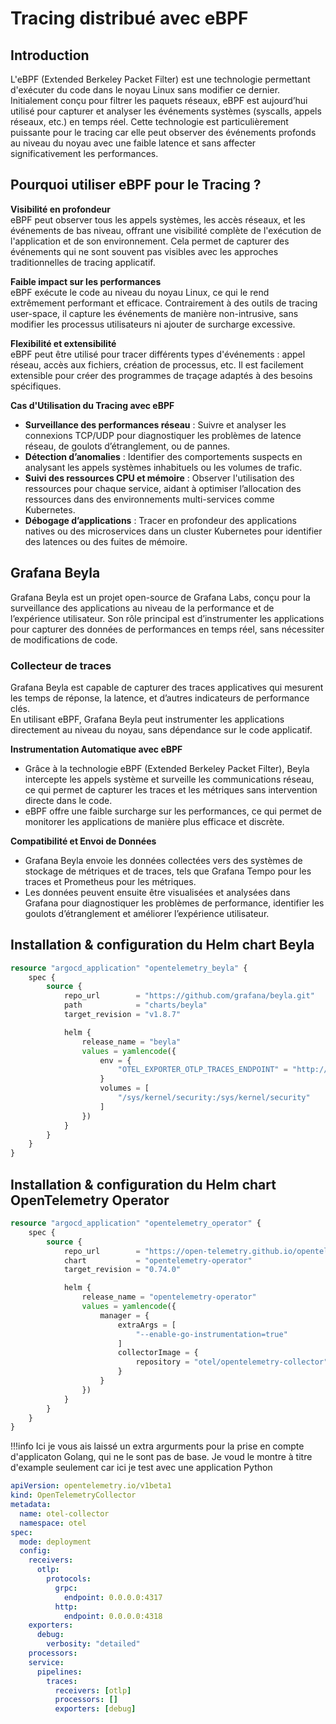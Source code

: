 # Tracing distribué avec eBPF

## Introduction
L'eBPF (Extended Berkeley Packet Filter) est une technologie permettant d'exécuter du code dans le noyau Linux sans modifier ce dernier. Initialement conçu pour filtrer les paquets réseaux, eBPF est aujourd’hui utilisé pour capturer et analyser les événements systèmes (syscalls, appels réseaux, etc.) en temps réel. Cette technologie est particulièrement puissante pour le tracing car elle peut observer des événements profonds au niveau du noyau avec une faible latence et sans affecter significativement les performances.

## Pourquoi utiliser eBPF pour le Tracing ?
**Visibilité en profondeur**  
eBPF peut observer tous les appels systèmes, les accès réseaux, et les événements de bas niveau, offrant une visibilité complète de l'exécution de l'application et de son environnement. Cela permet de capturer des événements qui ne sont souvent pas visibles avec les approches traditionnelles de tracing applicatif.

**Faible impact sur les performances**  
eBPF exécute le code au niveau du noyau Linux, ce qui le rend extrêmement performant et efficace. Contrairement à des outils de tracing user-space, il capture les événements de manière non-intrusive, sans modifier les processus utilisateurs ni ajouter de surcharge excessive.

**Flexibilité et extensibilité**  
eBPF peut être utilisé pour tracer différents types d'événements : appel réseau, accès aux fichiers, création de processus, etc. Il est facilement extensible pour créer des programmes de traçage adaptés à des besoins spécifiques.

**Cas d'Utilisation du Tracing avec eBPF**  

- **Surveillance des performances réseau** : Suivre et analyser les connexions TCP/UDP pour diagnostiquer les problèmes de latence réseau, de goulots d’étranglement, ou de pannes.
- **Détection d’anomalies** : Identifier des comportements suspects en analysant les appels systèmes inhabituels ou les volumes de trafic.
- **Suivi des ressources CPU et mémoire** : Observer l'utilisation des ressources pour chaque service, aidant à optimiser l’allocation des ressources dans des environnements multi-services comme Kubernetes.
- **Débogage d’applications** : Tracer en profondeur des applications natives ou des microservices dans un cluster Kubernetes pour identifier des latences ou des fuites de mémoire.

## Grafana Beyla

Grafana Beyla est un projet open-source de Grafana Labs, conçu pour la surveillance des applications au niveau de la performance et de l’expérience utilisateur. Son rôle principal est d’instrumenter les applications pour capturer des données de performances en temps réel, sans nécessiter de modifications de code.

### Collecteur de traces
Grafana Beyla est capable de capturer des traces applicatives qui mesurent les temps de réponse, la latence, et d’autres indicateurs de performance clés.  
En utilisant eBPF, Grafana Beyla peut instrumenter les applications directement au niveau du noyau, sans dépendance sur le code applicatif.

**Instrumentation Automatique avec eBPF**

- Grâce à la technologie eBPF (Extended Berkeley Packet Filter), Beyla intercepte les appels système et surveille les communications réseau, ce qui permet de capturer les traces et les métriques sans intervention directe dans le code.  
- eBPF offre une faible surcharge sur les performances, ce qui permet de monitorer les applications de manière plus efficace et discrète.

**Compatibilité et Envoi de Données**

- Grafana Beyla envoie les données collectées vers des systèmes de stockage de métriques et de traces, tels que Grafana Tempo pour les traces et Prometheus pour les métriques.  
- Les données peuvent ensuite être visualisées et analysées dans Grafana pour diagnostiquer les problèmes de performance, identifier les goulots d’étranglement et améliorer l’expérience utilisateur.


## Installation & configuration du Helm chart Beyla

```terraform
resource "argocd_application" "opentelemetry_beyla" {
    spec {
        source {
            repo_url        = "https://github.com/grafana/beyla.git"
            path            = "charts/beyla"
            target_revision = "v1.8.7"

            helm {
                release_name = "beyla"
                values = yamlencode({
                    env = {
                        "OTEL_EXPORTER_OTLP_TRACES_ENDPOINT" = "http://otel-collector.otel.svc.cluster.local:4317"
                    }
                    volumes = [
                        "/sys/kernel/security:/sys/kernel/security"
                    ]
                })
            }
        }
    }
}
```

## Installation & configuration du Helm chart OpenTelemetry Operator

```terraform
resource "argocd_application" "opentelemetry_operator" {
    spec {
        source {
            repo_url        = "https://open-telemetry.github.io/opentelemetry-helm-charts"
            chart           = "opentelemetry-operator"
            target_revision = "0.74.0"

            helm {
                release_name = "opentelemetry-operator"
                values = yamlencode({
                    manager = {
                        extraArgs = [
                            "--enable-go-instrumentation=true"
                        ]
                        collectorImage = {
                            repository = "otel/opentelemetry-collector"
                        }
                    }
                })
            }
        }
    }
}
```

!!!info
    Ici je vous ais laissé un extra argurments pour la prise en compte d'applicaton Golang, qui ne le sont pas de base. Je voud le montre à titre d'example seulement car ici je test avec une application Python


```yaml
apiVersion: opentelemetry.io/v1beta1
kind: OpenTelemetryCollector
metadata:
  name: otel-collector
  namespace: otel
spec:
  mode: deployment
  config:
    receivers:
      otlp:
        protocols:
          grpc:
            endpoint: 0.0.0.0:4317
          http:
            endpoint: 0.0.0.0:4318
    exporters:
      debug:
        verbosity: "detailed"
    processors: 
    service:
      pipelines:
        traces:
          receivers: [otlp]
          processors: []
          exporters: [debug]
```